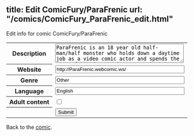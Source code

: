 title: Edit ComicFury/ParaFrenic
url: "/comics/ComicFury_ParaFrenic_edit.html"
---
Edit info for comic ComicFury/ParaFrenic

<form name="comic" action="http://gaepostmail.appspot.com/comic/" method="post">
<table class="comicinfo">
<tr>
<th>Description</th><td><textarea name="description" cols="40" rows="3">ParaFrenic is an 18 year old half-man/half monster who holds down a daytime job as a video comic actor and spends the rest of his days trying to survive the tough avenues of Vagrant Street.</textarea></td>
</tr>
<tr>
<th>Website</th><td><input type="text" name="url" value="http://ParaFrenic.webcomic.ws/" size="40"/></td>
</tr>
<tr>
<th>Genre</th><td><input type="text" name="genre" value="Other" size="40"/></td>
</tr>
<tr>
<th>Language</th><td><input type="text" name="language" value="English" size="40"/></td>
</tr>
<tr>
<th>Adult content</th><td><input type="checkbox" name="adult" value="adult" /></td>
</tr>
<tr>
<th></th><td>
<input type="hidden" name="comic" value="ComicFury_ParaFrenic" />
<input type="submit" name="submit" value="Submit" />
</td>
</tr>
</table>
</form>

Back to the [comic](ComicFury_ParaFrenic.html).
